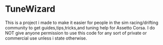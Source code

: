 # TuneWizard
This is a project i made to make it easier for people in the sim racing/drifting community to get guides,tips,tricks,and tuning help for Assetto Corsa.
I do NOT give anyone permission to use this code for any sort of private or commercial use unless i state otherwise.
